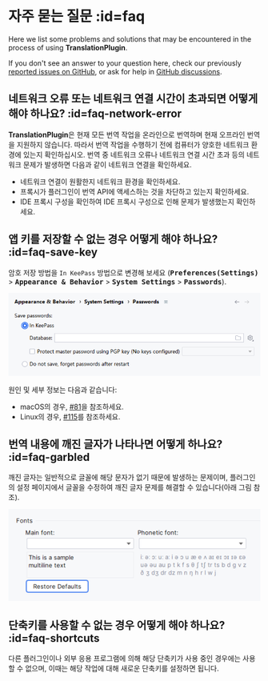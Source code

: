 # 자주 묻는 질문 :id=faq

Here we list some problems and solutions that may be encountered in the process of using **TranslationPlugin**.

If you don't see an answer to your question here, check our previously [reported issues on GitHub][gh:issues], or ask for help in [GitHub discussions][gh:discussions].

[gh:issues]: https://github.com/YiiGuxing/TranslationPlugin/issues
[gh:discussions]: https://github.com/YiiGuxing/TranslationPlugin/discussions


## 네트워크 오류 또는 네트워크 연결 시간이 초과되면 어떻게 해야 하나요? :id=faq-network-error

**TranslationPlugin**은 현재 모든 번역 작업을 온라인으로 번역하며 현재 오프라인 번역을 지원하지 않습니다. 따라서 번역 작업을 수행하기 전에 컴퓨터가 양호한 네트워크 환경에 있는지 확인하십시오. 번역 중 네트워크 오류나 네트워크 연결 시간 초과 등의 네트워크 문제가 발생하면 다음과 같이 네트워크 연결을 확인하세요.
- 네트워크 연결이 원활한지 네트워크 환경을 확인하세요.
- 프록시가 플러그인이 번역 API에 액세스하는 것을 차단하고 있는지 확인하세요.
- IDE 프록시 구성을 확인하여 IDE 프록시 구성으로 인해 문제가 발생했는지 확인하세요.

## 앱 키를 저장할 수 없는 경우 어떻게 해야 하나요? :id=faq-save-key

암호 저장 방법을 `In KeePass` 방법으로 변경해 보세요 (<kbd>**Preferences(Settings)**</kbd> > <kbd>**Appearance & Behavior**</kbd> > <kbd>**System Settings**</kbd> > <kbd>**Passwords**</kbd>).

![](../img/ide_passwords.png ':class=round')

원인 및 세부 정보는 다음과 같습니다:
- macOS의 경우, [#81](https://github.com/YiiGuxing/TranslationPlugin/issues/81)을 참조하세요.
- Linux의 경우, [#115](https://github.com/YiiGuxing/TranslationPlugin/issues/115)를 참조하세요.

## 번역 내용에 깨진 글자가 나타나면 어떻게 하나요? :id=faq-garbled

깨진 글자는 일반적으로 글꼴에 해당 문자가 없기 때문에 발생하는 문제이며, 플러그인의 설정 페이지에서 글꼴을 수정하여 깨진 글자 문제를 해결할 수 있습니다(아래 그림 참조).

![](../en/img/settings_font.png ':class=round')

## 단축키를 사용할 수 없는 경우 어떻게 해야 하나요? :id=faq-shortcuts

다른 플러그인이나 외부 응용 프로그램에 의해 해당 단축키가 사용 중인 경우에는 사용할 수 없으며, 이때는 해당 작업에 대해 새로운 단축키를 설정하면 됩니다.